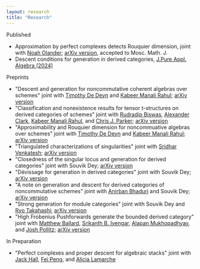 ```yaml
---
layout: research
title: "Research"
---
```


Published
- Approximation by perfect complexes detects Rouquier dimension, joint with [Noah Olander](https://noaholander.github.io/); [arXiv version](https://arxiv.org/abs/2401.10146), accepted to Mosc. Math. J. 
- Descent conditions for generation in derived categories, [J.Pure Appl. Algebra (2024)](https://doi.org/10.1016/j.jpaa.2024.107671)

Preprints
- "Descent and generation for noncommutative coherent algebras over schemes" joint with [Timothy De Deyn](https://tdedeyn.github.io/) and [Kabeer Manali Rahul](https://maths.anu.edu.au/people/kabeer-manali-rahul); [arXiv version](https://arxiv.org/abs/2410.01785)
- "Classification and nonexistence results for tensor t-structures on derived categories of schemes" joint with [Rudradip Biswas](https://sites.google.com/view/rudradip-biswas/home), [Alexander Clark](https://sites.google.com/site/alexanderpclarkmath/), [Kabeer Manali Rahul](https://maths.anu.edu.au/people/kabeer-manali-rahul), and [Chris J. Parker](https://trr358.math.uni-bielefeld.de/people/view/756); [arXiv version](https://arxiv.org/abs/2404.08578)
- "Approximability and Rouquier dimension for noncommuative algebras over schemes" joint with [Timothy De Deyn](https://tdedeyn.github.io/) and [Kabeer Manali Rahul](https://maths.anu.edu.au/people/kabeer-manali-rahul); [arXiv version](https://arxiv.org/abs/2408.04561)
- "Triangulated characterizations of singularities" joint with [Sridhar Venkatesh](https://sites.google.com/view/sridhar-venkatesh); [arXiv version](https://arxiv.org/abs/2405.04389)
- "Closedness of the singular locus and generation for derived categories" joint with Souvik Dey; [arXiv version](https://arxiv.org/abs/2403.19564)
- "Dévissage for generation in derived categories" joint with Souvik Dey; [arXiv version](http://arxiv.org/abs/2401.13661)
- "A note on generation and descent for derived categories of noncommutative schemes" joint with [Anirban Bhaduri](https://sc.edu/study/colleges_schools/artsandsciences/mathematics/our_people/directory/bhaduri_anirban.php) and Souvik Dey; [arXiv version](http://arxiv.org/abs/2312.02840)
- "Strong generation for module categories" joint with Souvik Dey and [Ryo Takahashi](https://www.math.nagoya-u.ac.jp/~takahashi/); [arXiv version](https://arxiv.org/abs/2307.13675)
- "High Frobenius Pushforwards generate the bounded derived category" joint with [Matthew Ballard](https://www.matthewrobertballard.com/), [Srikanth B. Iyengar](https://www.math.utah.edu/~iyengar/), [Alapan Mukhopadhyay](http://www-personal.umich.edu/~alapanm/), and [Josh Pollitz](https://www.joshpollitz.com/); [arXiv version](https://arxiv.org/abs/2303.18085)

In Preparation
- "Perfect complexes and proper descent for algebraic stacks" joint with [Jack Hall](https://blogs.unimelb.edu.au/jack-hall/), [Fei Peng](https://algebraicgeometry.science.unimelb.edu.au/#tab171), and [Alicia Lamarche](https://alicialamarche.com/about)
